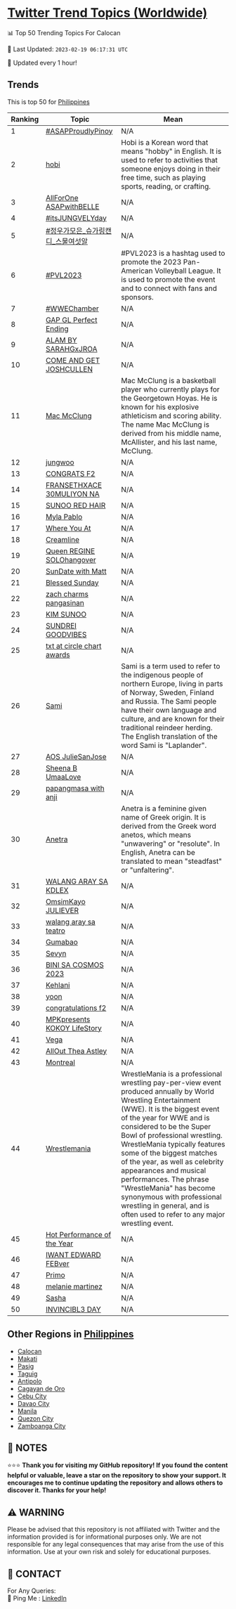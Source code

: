 [Twitter Trend Topics (Worldwide)](https://github.com/ErcinDedeoglu/Twitter-Trend-Topics)
==========


📊 Top 50 Trending Topics For Calocan

📆 Last Updated: `2023-02-19 06:17:31 UTC`

🔧 Updated every 1 hour!


## Trends

This is top 50 for [Philippines](</Philippines>)

| Ranking | Topic | Mean |
| ------- | ------------ | ------------ |
| 1 | [#ASAPProudlyPinoy](http://twitter.com/search?q=%23ASAPProudlyPinoy) | N/A |
| 2 | [hobi](http://twitter.com/search?q=hobi) | Hobi is a Korean word that means "hobby" in English. It is used to refer to activities that someone enjoys doing in their free time, such as playing sports, reading, or crafting. |
| 3 | [AllForOne ASAPwithBELLE](http://twitter.com/search?q=AllForOne+ASAPwithBELLE) | N/A |
| 4 | [#itsJUNGVELYday](http://twitter.com/search?q=%23itsJUNGVELYday) | N/A |
| 5 | [#정우가모은_슈가링캔디_스물여섯알](http://twitter.com/search?q=%23%ec%a0%95%ec%9a%b0%ea%b0%80%eb%aa%a8%ec%9d%80_%ec%8a%88%ea%b0%80%eb%a7%81%ec%ba%94%eb%94%94_%ec%8a%a4%eb%ac%bc%ec%97%ac%ec%84%af%ec%95%8c) | N/A |
| 6 | [#PVL2023](http://twitter.com/search?q=%23PVL2023) | #PVL2023 is a hashtag used to promote the 2023 Pan-American Volleyball League. It is used to promote the event and to connect with fans and sponsors. |
| 7 | [#WWEChamber](http://twitter.com/search?q=%23WWEChamber) | N/A |
| 8 | [GAP GL Perfect Ending](http://twitter.com/search?q=GAP+GL+Perfect+Ending) | N/A |
| 9 | [ALAM BY SARAHGxJROA](http://twitter.com/search?q=ALAM+BY+SARAHGxJROA) | N/A |
| 10 | [COME AND GET JOSHCULLEN](http://twitter.com/search?q=COME+AND+GET+JOSHCULLEN) | N/A |
| 11 | [Mac McClung](http://twitter.com/search?q=Mac+McClung) | Mac McClung is a basketball player who currently plays for the Georgetown Hoyas. He is known for his explosive athleticism and scoring ability. The name Mac McClung is derived from his middle name, McAllister, and his last name, McClung. |
| 12 | [jungwoo](http://twitter.com/search?q=jungwoo) | N/A |
| 13 | [CONGRATS F2](http://twitter.com/search?q=CONGRATS+F2) | N/A |
| 14 | [FRANSETHXACE 30MULIYON NA](http://twitter.com/search?q=FRANSETHXACE+30MULIYON+NA) | N/A |
| 15 | [SUNOO RED HAIR](http://twitter.com/search?q=SUNOO+RED+HAIR) | N/A |
| 16 | [Myla Pablo](http://twitter.com/search?q=Myla+Pablo) | N/A |
| 17 | [Where You At](http://twitter.com/search?q=Where+You+At) | N/A |
| 18 | [Creamline](http://twitter.com/search?q=Creamline) | N/A |
| 19 | [Queen REGINE SOLOhangover](http://twitter.com/search?q=Queen+REGINE+SOLOhangover) | N/A |
| 20 | [SunDate with Matt](http://twitter.com/search?q=SunDate+with+Matt) | N/A |
| 21 | [Blessed Sunday](http://twitter.com/search?q=Blessed+Sunday) | N/A |
| 22 | [zach charms pangasinan](http://twitter.com/search?q=zach+charms+pangasinan) | N/A |
| 23 | [KIM SUNOO](http://twitter.com/search?q=KIM+SUNOO) | N/A |
| 24 | [SUNDREI GOODVIBES](http://twitter.com/search?q=SUNDREI+GOODVIBES) | N/A |
| 25 | [txt at circle chart awards](http://twitter.com/search?q=txt+at+circle+chart+awards) | N/A |
| 26 | [Sami](http://twitter.com/search?q=Sami) | Sami is a term used to refer to the indigenous people of northern Europe, living in parts of Norway, Sweden, Finland and Russia. The Sami people have their own language and culture, and are known for their traditional reindeer herding. The English translation of the word Sami is "Laplander". |
| 27 | [AOS JulieSanJose](http://twitter.com/search?q=AOS+JulieSanJose) | N/A |
| 28 | [Sheena B UmaaLove](http://twitter.com/search?q=Sheena+B+UmaaLove) | N/A |
| 29 | [papangmasa with anji](http://twitter.com/search?q=papangmasa+with+anji) | N/A |
| 30 | [Anetra](http://twitter.com/search?q=Anetra) | Anetra is a feminine given name of Greek origin. It is derived from the Greek word anetos, which means "unwavering" or "resolute". In English, Anetra can be translated to mean "steadfast" or "unfaltering". |
| 31 | [WALANG ARAY SA KDLEX](http://twitter.com/search?q=WALANG+ARAY+SA+KDLEX) | N/A |
| 32 | [OmsimKayo JULIEVER](http://twitter.com/search?q=OmsimKayo+JULIEVER) | N/A |
| 33 | [walang aray sa teatro](http://twitter.com/search?q=walang+aray+sa+teatro) | N/A |
| 34 | [Gumabao](http://twitter.com/search?q=Gumabao) | N/A |
| 35 | [Sevyn](http://twitter.com/search?q=Sevyn) | N/A |
| 36 | [BINI SA COSMOS 2023](http://twitter.com/search?q=BINI+SA+COSMOS+2023) | N/A |
| 37 | [Kehlani](http://twitter.com/search?q=Kehlani) | N/A |
| 38 | [yoon](http://twitter.com/search?q=yoon) | N/A |
| 39 | [congratulations f2](http://twitter.com/search?q=congratulations+f2) | N/A |
| 40 | [MPKpresents KOKOY LifeStory](http://twitter.com/search?q=MPKpresents+KOKOY+LifeStory) | N/A |
| 41 | [Vega](http://twitter.com/search?q=Vega) | N/A |
| 42 | [AllOut Thea Astley](http://twitter.com/search?q=AllOut+Thea+Astley) | N/A |
| 43 | [Montreal](http://twitter.com/search?q=Montreal) | N/A |
| 44 | [Wrestlemania](http://twitter.com/search?q=Wrestlemania) | WrestleMania is a professional wrestling pay-per-view event produced annually by World Wrestling Entertainment (WWE). It is the biggest event of the year for WWE and is considered to be the Super Bowl of professional wrestling. WrestleMania typically features some of the biggest matches of the year, as well as celebrity appearances and musical performances. The phrase "WrestleMania" has become synonymous with professional wrestling in general, and is often used to refer to any major wrestling event. |
| 45 | [Hot Performance of the Year](http://twitter.com/search?q=Hot+Performance+of+the+Year) | N/A |
| 46 | [IWANT EDWARD FEBver](http://twitter.com/search?q=IWANT+EDWARD+FEBver) | N/A |
| 47 | [Primo](http://twitter.com/search?q=Primo) | N/A |
| 48 | [melanie martinez](http://twitter.com/search?q=melanie+martinez) | N/A |
| 49 | [Sasha](http://twitter.com/search?q=Sasha) | N/A |
| 50 | [INVINCIBL3 DAY](http://twitter.com/search?q=INVINCIBL3+DAY) | N/A |



## Other Regions in [Philippines](</Philippines>)

* [Calocan](</Philippines/Calocan.md>)
* [Makati](</Philippines/Makati.md>)
* [Pasig](</Philippines/Pasig.md>)
* [Taguig](</Philippines/Taguig.md>)
* [Antipolo](</Philippines/Antipolo.md>)
* [Cagayan de Oro](</Philippines/Cagayan de Oro.md>)
* [Cebu City](</Philippines/Cebu City.md>)
* [Davao City](</Philippines/Davao City.md>)
* [Manila](</Philippines/Manila.md>)
* [Quezon City](</Philippines/Quezon City.md>)
* [Zamboanga City](</Philippines/Zamboanga City.md>)



## 📝 NOTES

⭐⭐⭐ **Thank you for visiting my GitHub repository! If you found the content helpful or valuable, leave a star on the repository to show your support. It encourages me to continue updating the repository and allows others to discover it. Thanks for your help!**


## ⚠️ WARNING

Please be advised that this repository is not affiliated with Twitter and the information provided is for informational purposes only. We are not responsible for any legal consequences that may arise from the use of this information. Use at your own risk and solely for educational purposes.


## 📨 CONTACT

 For Any Queries:  
            🏓 Ping Me : [LinkedIn](https://www.linkedin.com/in/ercindedeoglu/)
